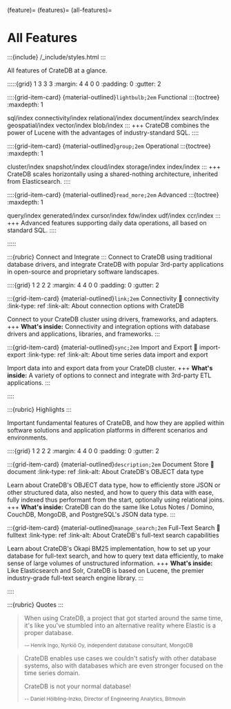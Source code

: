 (feature)=
(features)=
(all-features)=
# All Features

:::{include} /_include/styles.html
:::

All features of CrateDB at a glance.

:::::{grid} 1 3 3 3
:margin: 4 4 0 0
:padding: 0
:gutter: 2

::::{grid-item-card} {material-outlined}`lightbulb;2em` Functional
:::{toctree}
:maxdepth: 1

sql/index
connectivity/index
relational/index
document/index
search/index
geospatial/index
vector/index
blob/index
:::
+++
CrateDB combines the power of Lucene with the advantages of
industry-standard SQL.
::::

::::{grid-item-card} {material-outlined}`group;2em` Operational
:::{toctree}
:maxdepth: 1

cluster/index
snapshot/index
cloud/index
storage/index
index/index
:::
+++
CrateDB scales horizontally using a shared-nothing
architecture, inherited from Elasticsearch.
::::

::::{grid-item-card} {material-outlined}`read_more;2em` Advanced
:::{toctree}
:maxdepth: 1

query/index
generated/index
cursor/index
fdw/index
udf/index
ccr/index
:::
+++
Advanced features supporting daily data
operations, all based on standard SQL.
::::

:::::


:::{rubric} Connect and Integrate
:::
Connect to CrateDB using traditional database drivers, and integrate CrateDB
with popular 3rd-party applications in open-source and proprietary software
landscapes.

::::{grid} 1 2 2 2
:margin: 4 4 0 0
:padding: 0
:gutter: 2

:::{grid-item-card} {material-outlined}`link;2em` Connectivity
:link: connectivity
:link-type: ref
:link-alt: About connection options with CrateDB

Connect to your CrateDB cluster using drivers, frameworks, and adapters.
+++
**What's inside:**
Connectivity and integration options with database drivers
and applications, libraries, and frameworks.
:::


:::{grid-item-card} {material-outlined}`sync;2em` Import and Export
:link: import-export
:link-type: ref
:link-alt: About time series data import and export

Import data into and export data from your CrateDB cluster.
+++
**What's inside:**
A variety of options to connect and integrate with 3rd-party
ETL applications.
:::

::::


:::{rubric} Highlights
:::

Important fundamental features of CrateDB, and how they are applied within software
solutions and application platforms in different scenarios and environments.

::::{grid} 1 2 2 2
:margin: 4 4 0 0
:padding: 0
:gutter: 2


:::{grid-item-card} {material-outlined}`description;2em` Document Store
:link: document
:link-type: ref
:link-alt: About CrateDB's OBJECT data type

Learn about CrateDB's OBJECT data type, how to efficiently store JSON
or other structured data, also nested, and how to query this data with
ease, fully indexed thus performant from the start, optionally using
relational joins.
+++
**What's inside:**
CrateDB can do the same like Lotus Notes / Domino, CouchDB, MongoDB,
and PostgreSQL's JSON data type.
:::


:::{grid-item-card} {material-outlined}`manage_search;2em` Full-Text Search
:link: fulltext
:link-type: ref
:link-alt: About CrateDB's full-text search capabilities

Learn about CrateDB's Okapi BM25 implementation, how to set up your database
for full-text search, and how to query text data efficiently, to make sense
of large volumes of unstructured information.
+++
**What's inside:**
Like Elasticsearch and Solr, CrateDB is based on Lucene, the premier
industry-grade full-text search engine library.
:::

::::


:::{rubric} Quotes
:::

> When using CrateDB, a project that got started around the same time, it's like
you've stumbled into an alternative reality where Elastic is a proper database.
>
> <small>-– Henrik Ingo, Nyrkiö Oy, independent database consultant, MongoDB</small>

> CrateDB enables use cases we couldn't satisfy with other
database systems, also with databases which are even stronger
focused on the time series domain.
>
> CrateDB is not your normal database!
>
> <small>-- Daniel Hölbling-Inzko, Director of Engineering Analytics, Bitmovin</small>
